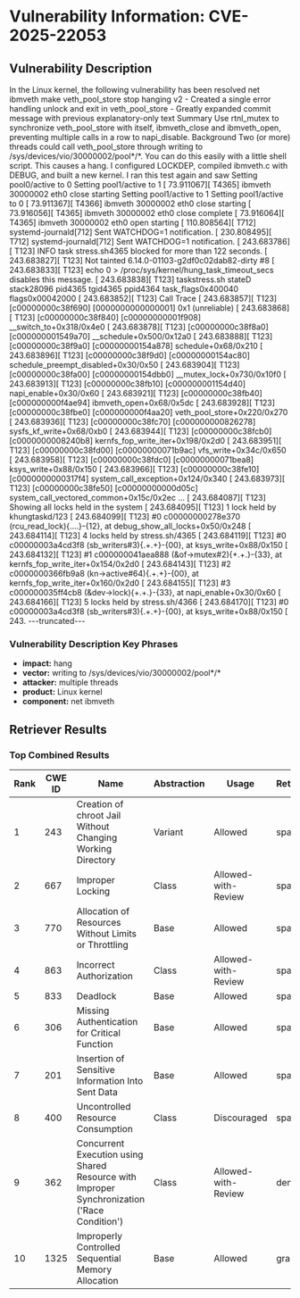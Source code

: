 # Vulnerability Information: CVE-2025-22053

## Vulnerability Description
In the Linux kernel, the following vulnerability has been resolved net ibmveth make veth_pool_store stop hanging v2 - Created a single error handling unlock and exit in veth_pool_store - Greatly expanded commit message with previous explanatory-only text Summary Use rtnl_mutex to synchronize veth_pool_store with itself, ibmveth_close and ibmveth_open, preventing multiple calls in a row to napi_disable. Background Two (or more) threads could call veth_pool_store through writing to /sys/devices/vio/30000002/pool*/*. You can do this easily with a little shell script. This causes a hang. I configured LOCKDEP, compiled ibmveth.c with DEBUG, and built a new kernel. I ran this test again and saw Setting pool0/active to 0 Setting pool1/active to 1 [ 73.911067][ T4365] ibmveth 30000002 eth0 close starting Setting pool1/active to 1 Setting pool1/active to 0 [ 73.911367][ T4366] ibmveth 30000002 eth0 close starting [ 73.916056][ T4365] ibmveth 30000002 eth0 close complete [ 73.916064][ T4365] ibmveth 30000002 eth0 open starting [ 110.808564][ T712] systemd-journald[712] Sent WATCHDOG=1 notification. [ 230.808495][ T712] systemd-journald[712] Sent WATCHDOG=1 notification. [ 243.683786][ T123] INFO task stress.sh4365 blocked for more than 122 seconds. [ 243.683827][ T123] Not tainted 6.14.0-01103-g2df0c02dab82-dirty #8 [ 243.683833][ T123] echo 0 > /proc/sys/kernel/hung_task_timeout_secs disables this message. [ 243.683838][ T123] taskstress.sh stateD stack28096 pid4365 tgid4365 ppid4364 task_flags0x400040 flags0x00042000 [ 243.683852][ T123] Call Trace [ 243.683857][ T123] [c00000000c38f690] [0000000000000001] 0x1 (unreliable) [ 243.683868][ T123] [c00000000c38f840] [c00000000001f908] __switch_to+0x318/0x4e0 [ 243.683878][ T123] [c00000000c38f8a0] [c000000001549a70] __schedule+0x500/0x12a0 [ 243.683888][ T123] [c00000000c38f9a0] [c00000000154a878] schedule+0x68/0x210 [ 243.683896][ T123] [c00000000c38f9d0] [c00000000154ac80] schedule_preempt_disabled+0x30/0x50 [ 243.683904][ T123] [c00000000c38fa00] [c00000000154dbb0] __mutex_lock+0x730/0x10f0 [ 243.683913][ T123] [c00000000c38fb10] [c000000001154d40] napi_enable+0x30/0x60 [ 243.683921][ T123] [c00000000c38fb40] [c000000000f4ae94] ibmveth_open+0x68/0x5dc [ 243.683928][ T123] [c00000000c38fbe0] [c000000000f4aa20] veth_pool_store+0x220/0x270 [ 243.683936][ T123] [c00000000c38fc70] [c000000000826278] sysfs_kf_write+0x68/0xb0 [ 243.683944][ T123] [c00000000c38fcb0] [c0000000008240b8] kernfs_fop_write_iter+0x198/0x2d0 [ 243.683951][ T123] [c00000000c38fd00] [c00000000071b9ac] vfs_write+0x34c/0x650 [ 243.683958][ T123] [c00000000c38fdc0] [c00000000071bea8] ksys_write+0x88/0x150 [ 243.683966][ T123] [c00000000c38fe10] [c0000000000317f4] system_call_exception+0x124/0x340 [ 243.683973][ T123] [c00000000c38fe50] [c00000000000d05c] system_call_vectored_common+0x15c/0x2ec ... [ 243.684087][ T123] Showing all locks held in the system [ 243.684095][ T123] 1 lock held by khungtaskd/123 [ 243.684099][ T123] #0 c00000000278e370 (rcu_read_lock){....}-{12}, at debug_show_all_locks+0x50/0x248 [ 243.684114][ T123] 4 locks held by stress.sh/4365 [ 243.684119][ T123] #0 c00000003a4cd3f8 (sb_writers#3){.+.+}-{00}, at ksys_write+0x88/0x150 [ 243.684132][ T123] #1 c000000041aea888 (&of->mutex#2){+.+.}-{33}, at kernfs_fop_write_iter+0x154/0x2d0 [ 243.684143][ T123] #2 c0000000366fb9a8 (kn->active#64){.+.+}-{00}, at kernfs_fop_write_iter+0x160/0x2d0 [ 243.684155][ T123] #3 c000000035ff4cb8 (&dev->lock){+.+.}-{33}, at napi_enable+0x30/0x60 [ 243.684166][ T123] 5 locks held by stress.sh/4366 [ 243.684170][ T123] #0 c00000003a4cd3f8 (sb_writers#3){.+.+}-{00}, at ksys_write+0x88/0x150 [ 243. ---truncated---

### Vulnerability Description Key Phrases
- **impact:** hang
- **vector:** writing to /sys/devices/vio/30000002/pool*/*
- **attacker:** multiple threads
- **product:** Linux kernel
- **component:** net ibmveth

## Retriever Results

### Top Combined Results

| Rank | CWE ID | Name | Abstraction | Usage  | Retrievers | Individual Scores |
|------|--------|------|-------------|-------|------------|-------------------|
| 1 | 243 | Creation of chroot Jail Without Changing Working Directory | Variant | Allowed | sparse | 0.443 |
| 2 | 667 | Improper Locking | Class | Allowed-with-Review | sparse | 0.281 |
| 3 | 770 | Allocation of Resources Without Limits or Throttling | Base | Allowed | sparse | 0.263 |
| 4 | 863 | Incorrect Authorization | Class | Allowed-with-Review | sparse | 0.257 |
| 5 | 833 | Deadlock | Base | Allowed | sparse | 0.256 |
| 6 | 306 | Missing Authentication for Critical Function | Base | Allowed | sparse | 0.245 |
| 7 | 201 | Insertion of Sensitive Information Into Sent Data | Base | Allowed | sparse | 0.245 |
| 8 | 400 | Uncontrolled Resource Consumption | Class | Discouraged | sparse | 0.243 |
| 9 | 362 | Concurrent Execution using Shared Resource with Improper Synchronization ('Race Condition') | Class | Allowed-with-Review | dense | 0.521 |
| 10 | 1325 | Improperly Controlled Sequential Memory Allocation | Base | Allowed | graph | 0.002 |

